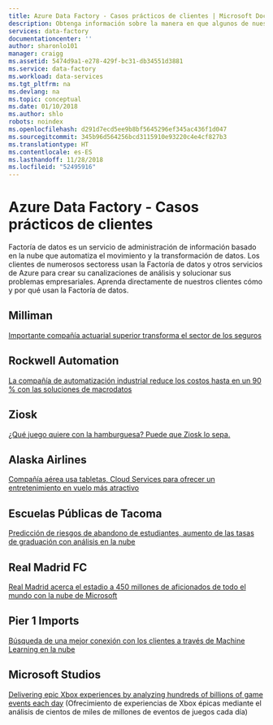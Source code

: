 ```yaml
---
title: Azure Data Factory - Casos prácticos de clientes | Microsoft Docs
description: Obtenga información sobre la manera en que algunos de nuestros clientes han venido utilizando Azure Data Factory.
services: data-factory
documentationcenter: ''
author: sharonlo101
manager: craigg
ms.assetid: 5474d9a1-e278-429f-bc31-db34551d3881
ms.service: data-factory
ms.workload: data-services
ms.tgt_pltfrm: na
ms.devlang: na
ms.topic: conceptual
ms.date: 01/10/2018
ms.author: shlo
robots: noindex
ms.openlocfilehash: d291d7ecd5ee9b8bf5645296ef345ac436f1d047
ms.sourcegitcommit: 345b96d564256bcd3115910e93220c4e4cf827b3
ms.translationtype: HT
ms.contentlocale: es-ES
ms.lasthandoff: 11/28/2018
ms.locfileid: "52495916"
---
```

# <a name="azure-data-factory---customer-case-studies"></a>Azure Data Factory - Casos prácticos de clientes
Factoría de datos es un servicio de administración de información basado en la nube que automatiza el movimiento y la transformación de datos. Los clientes de numerosos sectoress usan la Factoría de datos y otros servicios de Azure para crear su canalizaciones de análisis y solucionar sus problemas empresariales.  Aprenda directamente de nuestros clientes cómo y por qué usan la Factoría de datos.

## <a name="milliman"></a>Milliman
[Importante compañía actuarial superior transforma el sector de los seguros](https://customers.microsoft.com/Pages/CustomerStory.aspx?recid=20096)

## <a name="rockwell-automation"></a>Rockwell Automation
[La compañía de automatización industrial reduce los costos hasta en un 90 % con las soluciones de macrodatos](https://customers.microsoft.com/Pages/CustomerStory.aspx?recid=18356)

## <a name="ziosk"></a>Ziosk
[¿Qué juego quiere con la hamburguesa? Puede que Ziosk lo sepa.](https://customers.microsoft.com/Pages/CustomerStory.aspx?recid=18294)

## <a name="alaska-airlines"></a>Alaska Airlines
[Compañía aérea usa tabletas, Cloud Services para ofrecer un entretenimiento en vuelo más atractivo](https://customers.microsoft.com/Pages/CustomerStory.aspx?recid=19357)

## <a name="tacoma-public-schools"></a>Escuelas Públicas de Tacoma
[Predicción de riesgos de abandono de estudiantes, aumento de las tasas de graduación con análisis en la nube](https://customers.microsoft.com/Pages/CustomerStory.aspx?recid=20703)

## <a name="real-madrid-fc"></a>Real Madrid FC
[Real Madrid acerca el estadio a 450 millones de aficionados de todo el mundo con la nube de Microsoft](https://customers.microsoft.com/Pages/CustomerStory.aspx?recid=20522)

## <a name="pier-1-imports"></a>Pier 1 Imports
[Búsqueda de una mejor conexión con los clientes a través de Machine Learning en la nube](https://customers.microsoft.com/Pages/CustomerStory.aspx?recid=11257)

## <a name="microsoft-studio"></a>Microsoft Studios
[Delivering epic Xbox experiences by analyzing hundreds of billions of game events each day](https://customers.microsoft.com/en-us/story/xboxunlimited) (Ofrecimiento de experiencias de Xbox épicas mediante el análisis de cientos de miles de millones de eventos de juegos cada día)
